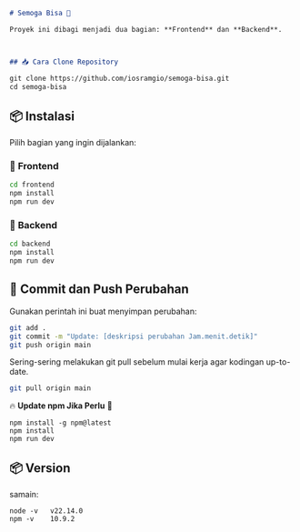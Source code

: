   
```markdown
# Semoga Bisa 🚀

Proyek ini dibagi menjadi dua bagian: **Frontend** dan **Backend**.



## 📥 Cara Clone Repository  

git clone https://github.com/iosramgio/semoga-bisa.git
cd semoga-bisa
```

## 📦 Instalasi  
Pilih bagian yang ingin dijalankan:  

### 🔹 **Frontend**
```bash
cd frontend
npm install
npm run dev
```

### 🔹 **Backend**
```bash
cd backend
npm install
npm run dev
```

## 📌 Commit dan Push Perubahan  
Gunakan perintah ini buat menyimpan perubahan:  
```bash
git add .
git commit -m "Update: [deskripsi perubahan Jam.menit.detik]"
git push origin main
```
Sering-sering melakukan git pull sebelum mulai kerja agar kodingan up-to-date.
```bash
git pull origin main

```

🔥 **Update npm Jika Perlu** 🚀
```
npm install -g npm@latest
npm install
npm run dev
```
## 📦 Version  
samain:  
```
node -v   v22.14.0
npm -v    10.9.2
```
